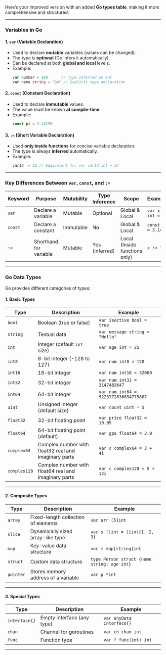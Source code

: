 Here’s your improved version with an added **Go types table**, making it more comprehensive and structured:  

---

### **Variables in Go**  

#### **1. `var` (Variable Declaration)**
- Used to declare **mutable** variables (values can be changed).
- The type is **optional** (Go infers it automatically).
- Can be declared at both **global and local** levels.
- Example:  
  ```go
  var number = 100      // Type inferred as int
  var name string = "Go" // Explicit type declaration
  ```

#### **2. `const` (Constant Declaration)**
- Used to declare **immutable** values.
- The value must be known **at compile-time**.
- Example:  
  ```go
  const pi = 3.14159
  ```

#### **3. `:=` (Short Variable Declaration)**
- Used **only inside functions** for concise variable declaration.
- The type is always **inferred** automatically.
- Example:  
  ```go
  varId := 22 // Equivalent to: var varId int = 22
  ```

---

### **Key Differences Between `var`, `const`, and `:=`**  

| Keyword | Purpose                | Mutability | Type Inference | Scope | Example          |
|---------|------------------------|------------|----------------|-------|------------------|
| `var`   | Declare a variable      | Mutable    | Optional       | Global & Local | `var x int = 10` |
| `const` | Declare a constant      | Immutable  | No             | Global & Local | `const pi = 3.14`|
| `:=`    | Shorthand for variable  | Mutable    | Yes (inferred) | Local (Inside functions only) | `x := 10` |

---

### **Go Data Types**  

Go provides different categories of types:  

#### **1. Basic Types**  
| Type      | Description                           | Example          |
|-----------|--------------------------------------|------------------|
| `bool`    | Boolean (true or false)             | `var isActive bool = true` |
| `string`  | Textual data                        | `var message string = "Hello"` |
| `int`     | Integer (default `int` size)        | `var age int = 25` |
| `int8`    | 8-bit integer (-128 to 127)         | `var num int8 = 120` |
| `int16`   | 16-bit integer                      | `var num int16 = 32000` |
| `int32`   | 32-bit integer                      | `var num int32 = 2147483647` |
| `int64`   | 64-bit integer                      | `var num int64 = 9223372036854775807` |
| `uint`    | Unsigned integer (default size)     | `var count uint = 5` |
| `float32` | 32-bit floating point               | `var price float32 = 19.99` |
| `float64` | 64-bit floating point (default)     | `var gpa float64 = 3.9` |
| `complex64`  | Complex number with float32 real and imaginary parts | `var c complex64 = 3 + 4i` |
| `complex128` | Complex number with float64 real and imaginary parts | `var c complex128 = 5 + 12i` |

---

#### **2. Composite Types**  
| Type      | Description                           | Example          |
|-----------|--------------------------------------|------------------|
| `array`   | Fixed-length collection of elements | `var arr [5]int` |
| `slice`   | Dynamically sized array-like type   | `var s []int = []int{1, 2, 3}` |
| `map`     | Key-value data structure            | `var m map[string]int` |
| `struct`  | Custom data structure               | `type Person struct {name string; age int}` |
| `pointer` | Stores memory address of a variable | `var p *int` |

---

#### **3. Special Types**  
| Type      | Description                           | Example          |
|-----------|--------------------------------------|------------------|
| `interface{}` | Empty interface (any type)      | `var anyData interface{}` |
| `chan`     | Channel for goroutines             | `var ch chan int` |
| `func`     | Function type                      | `var f func(int) int` |

---
